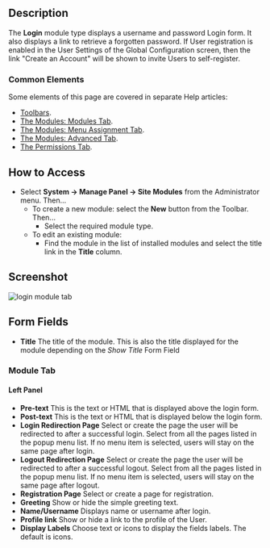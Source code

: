 <!-- Filename: Help4.x:Site_Modules:_Login / Display title: Modules: Login -->

## Description

The **Login** module type displays a username and password Login form.
It also displays a link to retrieve a forgotten password. If User
registration is enabled in the User Settings of the Global Configuration
screen, then the link "Create an Account" will be shown to invite Users
to self-register.

### Common Elements

Some elements of this page are covered in separate Help articles:

* [Toolbars](jdocmanual?article=help/common-elements/toolbars).
* [The Modules: Modules Tab](jdocmanual?article=help/modules/modules-module-tab).
* [The Modules: Menu Assignment Tab](jdocmanual?article=help/modules/modules-menu-assignment-tab).
* [The Modules: Advanced Tab](jdocmanual?article=help/modules/modules-advanced-tab).
* [The Permissions Tab](jdocmanual?article=help/common-elements/edit-permissions).

## How to Access

- Select **System → Manage Panel → Site Modules** from the
  Administrator menu. Then...
  - To create a new module: select the **New** button from the Toolbar.
    Then...
    - Select the required module type.
  - To edit an existing module:
    - Find the module in the list of installed modules and select the
      title link in the **Title** column.

## Screenshot

![login module tab](../../../en/images/modules-site/modules-login-module-tab.png)

## Form Fields

- **Title** The title of the module. This is also the title displayed
  for the module depending on the *Show Title* Form Field

### Module Tab

#### Left Panel

- **Pre-text** This is the text or HTML that is displayed above the
  login form.
- **Post-text** This is the text or HTML that is displayed below the
  login form.
- **Login Redirection Page** Select or create the page the user will be 
  redirected to after a successful login. Select from all the pages listed in 
  the popup menu list.  If no menu item is selected, users will stay on the same 
  page after login. 
- **Logout Redirection Page** Select or create the page the user will be 
  redirected to after a successful logout. Select from all the pages listed in 
  the popup menu list.  If no menu item is selected, users will stay on the 
  same page after logout. 
- **Registration Page** Select or create a page for registration.
- **Greeting** Show or hide the simple greeting text.
- **Name/Username** Displays name or username after login.
- **Profile link** Show or hide a link to the profile of the User.
- **Display Labels** Choose text or icons to display the fields labels. The
  default is icons.
